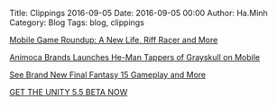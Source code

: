 Title: Clippings 2016-09-05
Date: 2016-09-05 00:00
Author: Ha.Minh
Category: Blog
Tags: blog, clippings

[Mobile Game Roundup: A New Life, Riff Racer and More](http://www.adweek.com/socialtimes/mobile-game-roundup-a-new-life-riff-racer-and-more/644386)

[Animoca Brands Launches He-Man Tappers of Grayskull on Mobile](http://www.adweek.com/socialtimes/animoca-brands-launches-he-man-tappers-of-grayskull-on-mobile/644327)

[See Brand New Final Fantasy 15 Gameplay and More](http://www.gamespot.com/articles/see-brand-new-final-fantasy-15-gameplay-and-more/1100-6443300/)

[GET THE UNITY 5.5 BETA NOW](https://blogs.unity3d.com/2016/08/30/get-the-unity-5-5-beta-now/)

